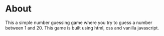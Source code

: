 # About

This a simple number guessing game where you try to guess a number between 1 and 20.
This game is built using html, css and vanilla javascript.
